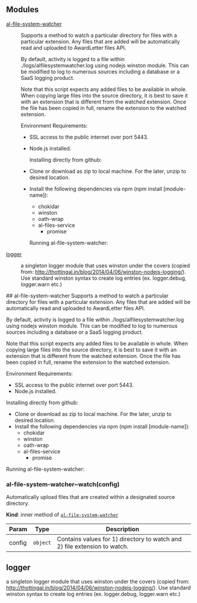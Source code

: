 ## Modules
<dl>
<dt><a href="#module_al-file-system-watcher">al-file-system-watcher</a></dt>
<dd><p>Supports a method to watch a particular directory for files with a particular extension.
  Any files that are added will be automatically read and uploaded to AwardLetter files API.</p>
<p>  By default, activity is logged to a file within ./logs/alfilesystemwatcher.log using
  nodejs winston module. This can be modified to log to numerous sources including a
  database or a SaaS logging product.</p>
<p>  Note that this script expects any added files to be available in whole. When copying large files
  into the source directory, it is best to save it with an extension that is different from the
  watched extension. Once the file has been copied in full, rename the extension to the watched
  extension.</p>
<p>  Environment Requirements:</p>
<ul>
<li>SSL access to the public internet over port 5443.</li>
<li><p>Node.js installed.</p>
<p>Installing directly from github:</p>
</li>
<li><p>Clone or download as zip to local machine. For the later, unzip to desired location.</p>
</li>
<li><p>Install the following dependencies via npm (npm install [module-name]):</p>
<ul>
<li>chokidar</li>
<li>winston</li>
<li>oath-wrap</li>
<li>al-files-service<ul>
<li>promise</li>
</ul>
</li>
</ul>
<p>Running al-file-system-watcher:</p>
</li>
</ul>
</dd>
<dt><a href="#module_logger">logger</a></dt>
<dd><p>a singleton logger module that uses winston under the covers 
                    (copied from: <a href="http://thottingal.in/blog/2014/04/06/winston-nodejs-logging/">http://thottingal.in/blog/2014/04/06/winston-nodejs-logging/</a>).
                    Use standard winston syntax to create log entries (ex. logger.debug, logger.warn etc.)</p>
</dd>
</dl>
<a name="module_al-file-system-watcher"></a>
## al-file-system-watcher
Supports a method to watch a particular directory for files with a particular extension.
  Any files that are added will be automatically read and uploaded to AwardLetter files API.

  By default, activity is logged to a file within ./logs/alfilesystemwatcher.log using
  nodejs winston module. This can be modified to log to numerous sources including a
  database or a SaaS logging product.
  
  Note that this script expects any added files to be available in whole. When copying large files
  into the source directory, it is best to save it with an extension that is different from the
  watched extension. Once the file has been copied in full, rename the extension to the watched
  extension.

  Environment Requirements:

  - SSL access to the public internet over port 5443.
  - Node.js installed.

  Installing directly from github:

  - Clone or download as zip to local machine. For the later, unzip to desired location.
  - Install the following dependencies via npm (npm install [module-name]):
      - chokidar
      - winston
      - oath-wrap
      - al-files-service
        - promise

  Running al-file-system-watcher:

<a name="module_al-file-system-watcher..watch"></a>
### al-file-system-watcher~watch(config)
Automatically upload files that are created within a designated source directory.

**Kind**: inner method of <code>[al-file-system-watcher](#module_al-file-system-watcher)</code>  

| Param | Type | Description |
| --- | --- | --- |
| config | <code>object</code> | Contains values for 1) directory to watch and 2) file extension to watch. |

<a name="module_logger"></a>
## logger
a singleton logger module that uses winston under the covers 
					(copied from: http://thottingal.in/blog/2014/04/06/winston-nodejs-logging/).
					Use standard winston syntax to create log entries (ex. logger.debug, logger.warn etc.)

